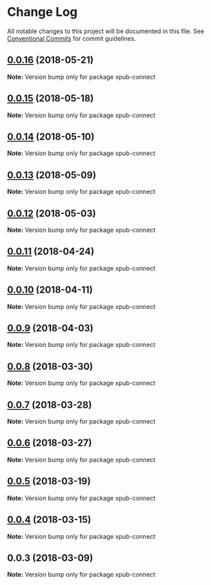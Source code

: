 # Change Log

All notable changes to this project will be documented in this file.
See [Conventional Commits](https://conventionalcommits.org) for commit guidelines.

<a name="0.0.16"></a>
## [0.0.16](https://gitlab.coko.foundation/pubsweet/pubsweet/compare/xpub-connect@0.0.15...xpub-connect@0.0.16) (2018-05-21)




**Note:** Version bump only for package xpub-connect

<a name="0.0.15"></a>
## [0.0.15](https://gitlab.coko.foundation/pubsweet/pubsweet/compare/xpub-connect@0.0.14...xpub-connect@0.0.15) (2018-05-18)




**Note:** Version bump only for package xpub-connect

<a name="0.0.14"></a>
## [0.0.14](https://gitlab.coko.foundation/pubsweet/pubsweet/compare/xpub-connect@0.0.13...xpub-connect@0.0.14) (2018-05-10)




**Note:** Version bump only for package xpub-connect

<a name="0.0.13"></a>
## [0.0.13](https://gitlab.coko.foundation/pubsweet/pubsweet/compare/xpub-connect@0.0.12...xpub-connect@0.0.13) (2018-05-09)




**Note:** Version bump only for package xpub-connect

<a name="0.0.12"></a>
## [0.0.12](https://gitlab.coko.foundation/pubsweet/pubsweet/compare/xpub-connect@0.0.11...xpub-connect@0.0.12) (2018-05-03)




**Note:** Version bump only for package xpub-connect

<a name="0.0.11"></a>
## [0.0.11](https://gitlab.coko.foundation/pubsweet/pubsweet/compare/xpub-connect@0.0.10...xpub-connect@0.0.11) (2018-04-24)




**Note:** Version bump only for package xpub-connect

<a name="0.0.10"></a>
## [0.0.10](https://gitlab.coko.foundation/pubsweet/pubsweet/compare/xpub-connect@0.0.9...xpub-connect@0.0.10) (2018-04-11)




**Note:** Version bump only for package xpub-connect

<a name="0.0.9"></a>
## [0.0.9](https://gitlab.coko.foundation/pubsweet/pubsweet/compare/xpub-connect@0.0.8...xpub-connect@0.0.9) (2018-04-03)




**Note:** Version bump only for package xpub-connect

<a name="0.0.8"></a>
## [0.0.8](https://gitlab.coko.foundation/pubsweet/pubsweet/compare/xpub-connect@0.0.7...xpub-connect@0.0.8) (2018-03-30)




**Note:** Version bump only for package xpub-connect

<a name="0.0.7"></a>
## [0.0.7](https://gitlab.coko.foundation/pubsweet/pubsweet/compare/xpub-connect@0.0.6...xpub-connect@0.0.7) (2018-03-28)




**Note:** Version bump only for package xpub-connect

<a name="0.0.6"></a>
## [0.0.6](https://gitlab.coko.foundation/pubsweet/pubsweet/compare/xpub-connect@0.0.5...xpub-connect@0.0.6) (2018-03-27)




**Note:** Version bump only for package xpub-connect

<a name="0.0.5"></a>
## [0.0.5](https://gitlab.coko.foundation/pubsweet/pubsweet/compare/xpub-connect@0.0.4...xpub-connect@0.0.5) (2018-03-19)




**Note:** Version bump only for package xpub-connect

<a name="0.0.4"></a>
## [0.0.4](https://gitlab.coko.foundation/pubsweet/pubsweet/compare/xpub-connect@0.0.3...xpub-connect@0.0.4) (2018-03-15)




**Note:** Version bump only for package xpub-connect

<a name="0.0.3"></a>

## 0.0.3 (2018-03-09)

**Note:** Version bump only for package xpub-connect
